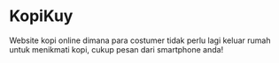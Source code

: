 # KopiKuy
Website kopi online dimana para costumer tidak perlu lagi keluar rumah untuk menikmati kopi, cukup pesan dari smartphone anda!
